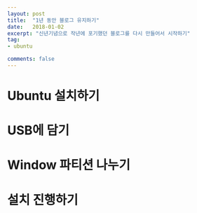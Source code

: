 ```yaml
---
layout: post
title:  "1년 동안 블로그 유지하기"
date:   2018-01-02
excerpt: "신년기념으로 작년에 포기했던 블로그를 다시 만들어서 시작하기"
tag:
- ubuntu

comments: false
---
```


Ubuntu 설치하기
===

# USB에 담기


# Window 파티션 나누기


# 설치 진행하기 
